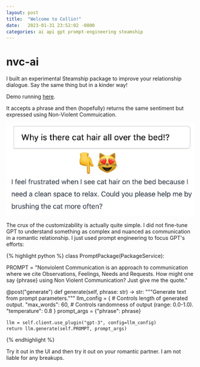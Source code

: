```yaml
---
layout: post
title:  "Welcome to Collin!"
date:   2023-01-31 23:52:02 -0800
categories: ai api gpt prompt-engineering steamship
---
```

# nvc-ai

I built an experimental Steamship package to improve your relationship dialogue. Say the same thing but in a kinder way!

Demo running [here](https://www.steamship.com/packages/nvc?tab=Demo).

It accepts a phrase and then (hopefully) returns the same sentiment but expressed using Non-Violent Commuication.

![image](https://github.com/collinferry/nvc-ai/blob/main/cat-hair-nvc.jpg?raw=true)

The crux of the customizability is actually quite simple. I did not fine-tune GPT to understand something as complex and nuanced as communication in a romantic relationship. I just used prompt engineering to focus GPT's efforts:

{% highlight python %}
class PromptPackage(PackageService):
  
  PROMPT = "Nonviolent Communication is an approach to communication where we cite Observations, Feelings, Needs and Requests. How might one say {phrase} using Non Violent Communication? Just give me the quote."

  @post("generate")
  def generate(self, phrase: str) -> str:
    """Generate text from prompt parameters."""
    llm_config = {
      # Controls length of generated output.
      "max_words": 60,
      # Controls randomness of output (range: 0.0-1.0).
      "temperature": 0.8
    }
    prompt_args = {"phrase": phrase}

    llm = self.client.use_plugin("gpt-3", config=llm_config)
    return llm.generate(self.PROMPT, prompt_args)

{% endhighlight %}

Try it out in the UI and then try it out on your romantic partner. I am not liable for any breakups. 
